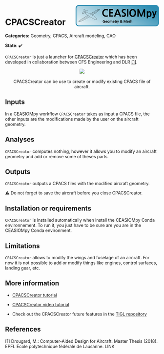 <img align="right" height="70" src="../../documents/logos/CEASIOMpy_banner_geometry.png">

# CPACSCreator

**Categories:** Geometry, CPACS, Aircraft modeling, CAO

**State**: :heavy_check_mark:


`CPACSCreator` is just a launcher for [CPACSCreator](https://dlr-sc.github.io/tigl/doc/cpacscreator-0.1/) which has been developed in collaboration between CFS Engineering and DLR [[1]](#Drou18).


<p align="center">
<img height="340" src="https://dlr-sc.github.io/tigl/doc/cpacscreator-0.1/tuto_scratch_23.png">
</p>
<p align="center">
CPACSCreator can be use to create or modify existing CPACS file of aircraft.
</p>


## Inputs

In a CEASIOMpy workflow `CPACSCreator` takes as input a CPACS file, the other inputs are the modifications made by the user on the aircraft geometry.

## Analyses

`CPACSCreator` computes nothing, however it allows you to modify an aircraft geometry and add or remove some of theses parts.


## Outputs

`CPACSCreator` outputs a CPACS files with the modified aircraft geometry.

:warning: Do not forget to save the aircraft before you close CPACSCreator.


## Installation or requirements

`CPACSCreator` is installed automatically when install the CEASIOMpy Conda environnement. To run it, you just have to be sure are you are in the CEASIOMpy Conda environment.


## Limitations

`CPACSCreator` allows to modify the wings and fuselage of an aircraft. For now it is not possible to add or modify things like engines, control surfaces, landing gear, etc.  


## More information

* [CPACSCreator tutorial](https://dlr-sc.github.io/tigl/doc/cpacscreator-0.1/tuto.html#tuto_create_from_scratch)

* [CPACSCreator video tutorial](https://www.youtube.com/watch?v=M5ryc7HT3uA)

* Check out the CPACSCreator future features in the [TiGL repository](https://github.com/DLR-SC/tigl/issues?q=is%3Aopen+is%3Aissue+label%3ACPACS-Creator)


## References

<a id="Drou18">[1]</a> Drougard, M.: Computer-Aided Design for Aircraft. Master Thesis (2018). EPFL École polytechnique fédérale de Lausanne. LINK
